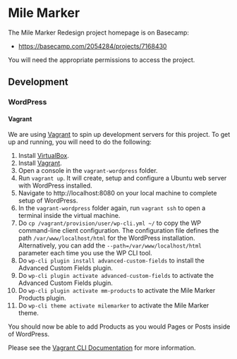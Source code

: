 # Mile Marker

The Mile Marker Redesign project homepage is on Basecamp: 

- https://basecamp.com/2054284/projects/7168430

You will need the appropriate permissions to access the project.


## Development


### WordPress


#### Vagrant

We are using [Vagrant][vagrant] to spin up development servers for this
project. To get up and running, you will need to do the following:

1. Install [VirtualBox][virtualbox-download].
2. Install [Vagrant][vagrant-download].
3. Open a console in the `vagrant-wordpress` folder.
4. Run `vagrant up`. It will create, setup and configure a Ubuntu web server with WordPress installed.
5. Navigate to http://localhost:8080 on your local machine to complete setup of WordPress.
6. In the `vagrant-wordpress` folder again, run `vagrant ssh` to open a terminal inside the virtual machine.
7. Do `cp /vagrant/provision/user/wp-cli.yml ~/` to copy the WP command-line client configuration. The configuration file defines the path `/var/www/localhost/html` for the WordPress installation. Alternatively, you can add the `--path=/var/www/localhost/html` parameter each time you use the WP CLI tool.
8. Do `wp-cli plugin install advanced-custom-fields` to install the Advanced Custom Fields plugin.
9. Do `wp-cli plugin activate advanced-custom-fields` to activate the Advanced Custom Fields plugin.
10. Do `wp-cli plugin activate mm-products` to activate the Mile Marker Products plugin.
11. Do `wp-cli theme activate milemarker` to activate the Mile Marker theme.

You should now be able to add Products as you would Pages or Posts inside of WordPress.


Please see the [Vagrant CLI Documentation][vagrant-cli-docs] for more information.


[vagrant]: https://www.vagrantup.com/
[virtualbox-download]: https://www.virtualbox.org/wiki/Downloads
[vagrant-download]: https://www.vagrantup.com/downloads.html
[vagrant-cli-docs]: https://docs.vagrantup.com/v2/cli/index.html

